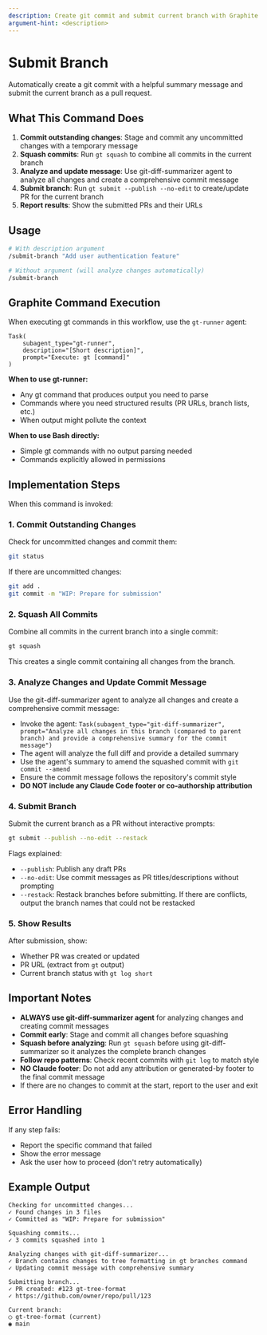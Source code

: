 ```yaml
---
description: Create git commit and submit current branch with Graphite
argument-hint: <description>
---
```


# Submit Branch

Automatically create a git commit with a helpful summary message and submit the current branch as a pull request.

## What This Command Does

1. **Commit outstanding changes**: Stage and commit any uncommitted changes with a temporary message
2. **Squash commits**: Run `gt squash` to combine all commits in the current branch
3. **Analyze and update message**: Use git-diff-summarizer agent to analyze all changes and create a comprehensive commit message
4. **Submit branch**: Run `gt submit --publish --no-edit` to create/update PR for the current branch
5. **Report results**: Show the submitted PRs and their URLs

## Usage

```bash
# With description argument
/submit-branch "Add user authentication feature"

# Without argument (will analyze changes automatically)
/submit-branch
```

## Graphite Command Execution

When executing gt commands in this workflow, use the `gt-runner` agent:

```
Task(
    subagent_type="gt-runner",
    description="[Short description]",
    prompt="Execute: gt [command]"
)
```

**When to use gt-runner:**

- Any gt command that produces output you need to parse
- Commands where you need structured results (PR URLs, branch lists, etc.)
- When output might pollute the context

**When to use Bash directly:**

- Simple gt commands with no output parsing needed
- Commands explicitly allowed in permissions

## Implementation Steps

When this command is invoked:

### 1. Commit Outstanding Changes

Check for uncommitted changes and commit them:

```bash
git status
```

If there are uncommitted changes:

```bash
git add .
git commit -m "WIP: Prepare for submission"
```

### 2. Squash All Commits

Combine all commits in the current branch into a single commit:

```bash
gt squash
```

This creates a single commit containing all changes from the branch.

### 3. Analyze Changes and Update Commit Message

Use the git-diff-summarizer agent to analyze all changes and create a comprehensive commit message:

- Invoke the agent: `Task(subagent_type="git-diff-summarizer", prompt="Analyze all changes in this branch (compared to parent branch) and provide a comprehensive summary for the commit message")`
- The agent will analyze the full diff and provide a detailed summary
- Use the agent's summary to amend the squashed commit with `git commit --amend`
- Ensure the commit message follows the repository's commit style
- **DO NOT include any Claude Code footer or co-authorship attribution**

### 4. Submit Branch

Submit the current branch as a PR without interactive prompts:

```bash
gt submit --publish --no-edit --restack
```

Flags explained:

- `--publish`: Publish any draft PRs
- `--no-edit`: Use commit messages as PR titles/descriptions without prompting
- `--restack`: Restack branches before submitting. If there are conflicts, output the branch names that could not be restacked

### 5. Show Results

After submission, show:

- Whether PR was created or updated
- PR URL (extract from `gt` output)
- Current branch status with `gt log short`

## Important Notes

- **ALWAYS use git-diff-summarizer agent** for analyzing changes and creating commit messages
- **Commit early**: Stage and commit all changes before squashing
- **Squash before analyzing**: Run `gt squash` before using git-diff-summarizer so it analyzes the complete branch changes
- **Follow repo patterns**: Check recent commits with `git log` to match style
- **NO Claude footer**: Do not add any attribution or generated-by footer to the final commit message
- If there are no changes to commit at the start, report to the user and exit

## Error Handling

If any step fails:

- Report the specific command that failed
- Show the error message
- Ask the user how to proceed (don't retry automatically)

## Example Output

```
Checking for uncommitted changes...
✓ Found changes in 3 files
✓ Committed as "WIP: Prepare for submission"

Squashing commits...
✓ 3 commits squashed into 1

Analyzing changes with git-diff-summarizer...
✓ Branch contains changes to tree formatting in gt branches command
✓ Updating commit message with comprehensive summary

Submitting branch...
✓ PR created: #123 gt-tree-format
✓ https://github.com/owner/repo/pull/123

Current branch:
◯ gt-tree-format (current)
◉ main
```

